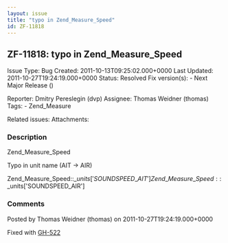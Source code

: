 ```yaml
---
layout: issue
title: "typo in Zend_Measure_Speed"
id: ZF-11818
---
```


ZF-11818: typo in Zend\_Measure\_Speed
--------------------------------------

 Issue Type: Bug Created: 2011-10-13T09:25:02.000+0000 Last Updated: 2011-10-27T19:24:19.000+0000 Status: Resolved Fix version(s): - Next Major Release ()
 
 Reporter:  Dmitry Pereslegin (dvp)  Assignee:  Thomas Weidner (thomas)  Tags: - Zend\_Measure
 
 Related issues: 
 Attachments: 
### Description

Zend\_Measure\_Speed

Typo in unit name (AIT -> AIR)

Zend\_Measure\_Speed::$\_units['SOUNDSPEED\_AIT'] Zend\_Measure\_Speed::$\_units['SOUNDSPEED\_AIR']

 

 

### Comments

Posted by Thomas Weidner (thomas) on 2011-10-27T19:24:19.000+0000

Fixed with [GH-522](https://github.com/zendframework/zf2/pull/522)

 

 